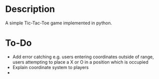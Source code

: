# Description
A simple Tic-Tac-Toe game implemented in python.

# To-Do

- Add error catching e.g. users entering coordinates outside of range, users attempting to place a X or O in a position which is occupied
- Explain coordinate system to players
- 

